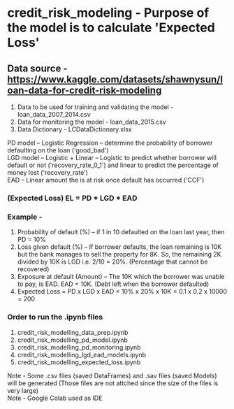 # credit_risk_modeling - Purpose of the model is to calculate 'Expected Loss'

## Data source - https://www.kaggle.com/datasets/shawnysun/loan-data-for-credit-risk-modeling
1. Data to be used for training and validating the model - loan_data_2007_2014.csv
2. Data for monitoring the model - loan_data_2015.csv
3. Data Dictionary - LCDataDictionary.xlsx


PD model – Logistic Regression – determine the probability of borrower defaulting on the loan ('good_bad') <br>
LGD model – Logistic + Linear – Logistic to predict whether borrower will default or not ('recovery_rate_0_1') and linear to predict the percentage of money lost ('recovery_rate') <br>
EAD – Linear amount the is at risk once default has occurred ('CCF')

### (Expected Loss) EL = PD * LGD * EAD

### Example - 
1. Probability of default (%) – if 1 in 10 defaulted on the loan last year, then PD = 10%
2. Loss given default (%) – If borrower defaults, the loan remaining is 10K but the bank manages to sell the property for 8K. So, the remaining 2K divided by 10K is LGD i.e. 2/10 = 20%. (Percentage that cannot be recovered)
3. Exposure at default (Amount) – The 10K which the borrower was unable to pay, is EAD. EAD = 10K. (Debt left when the borrower defaulted)
4. Expected Loss = PD x LGD x EAD = 10% x 20% x 10K = 0.1 x 0.2 x 10000 = 200


### Order to run the .ipynb files
1. credit_risk_modelling_data_prep.ipynb
2. credit_risk_modelling_pd_model.ipynb
3. credit_risk_modelling_pd_monitoring.ipynb
4. credit_risk_modelling_lgd_ead_models.ipynb
5. credit_risk_modelling_expected_loss.ipynb

Note - Some .csv files (saved DataFrames) and .sav files (saved Models) will be generated (Those files are not attched since the size of the files is very large) <br>
Note - Google Colab used as IDE

